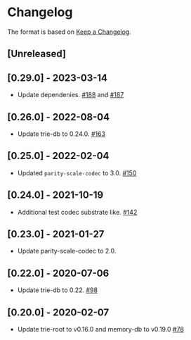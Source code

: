 # Changelog

The format is based on [Keep a Changelog].

[Keep a Changelog]: http://keepachangelog.com/en/1.0.0/

## [Unreleased]


## [0.29.0] - 2023-03-14
- Update dependenies. [#188](https://github.com/paritytech/trie/pull/188) and [#187](https://github.com/paritytech/trie/pull/187)

## [0.26.0] - 2022-08-04
- Update trie-db to 0.24.0. [#163](https://github.com/paritytech/trie/pull/163)

## [0.25.0] - 2022-02-04
- Updated `parity-scale-codec` to 3.0. [#150](https://github.com/paritytech/trie/pull/150)

## [0.24.0] - 2021-10-19
- Additional test codec substrate like. [#142](https://github.com/paritytech/trie/pull/142)

## [0.23.0] - 2021-01-27
- Update parity-scale-codec to 2.0.

## [0.22.0] - 2020-07-06
- Update trie-db to 0.22. [#98](https://github.com/paritytech/trie/pull/98)

## [0.20.0] - 2020-02-07
- Update trie-root to v0.16.0 and memory-db to v0.19.0 [#78](https://github.com/paritytech/trie/pull/78)
